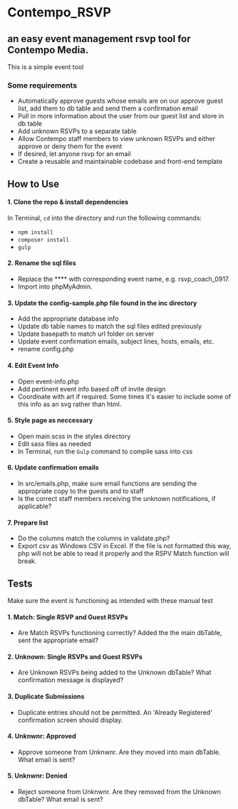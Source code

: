 # Contempo_RSVP

## an easy event management rsvp tool for Contempo Media.

This is a simple event tool  

### Some requirements

* Automatically approve guests whose emails are on our approve guest list, add them to db table and send them a confirmation email
* Pull in more information about the user from our guest list and store in db table
* Add unknown RSVPs to a separate table
* Allow Contempo staff members to view unknown RSVPs and either approve or deny them for the event
* If desired, let anyone rsvp for an email
* Create a reusable and maintainable codebase and front-end template

## How to Use

#### 1. Clone the repo & install dependencies
In Terminal, `cd` into the directory and run the following commands:
- `npm install`
- `composer install`
- `gulp`

#### 2. Rename the sql files
- Replace the **** with corresponding event name, e.g. rsvp_coach_0917.
- Import into phpMyAdmin.

#### 3. Update the config-sample.php file found in the inc directory
- Add the appropriate database info
- Update db table names to match the sql files edited previously
- Update basepath to match url folder on server
- Update event confirmation emails, subject lines, hosts, emails, etc.
- rename config.php

#### 4. Edit Event Info
- Open event-info.php
- Add pertinent event info based off of invite design
- Coordinate with art if required. Some times it's easier to include some of this info as an svg rather than html.

#### 5. Style page as neccessary
- Open main.scss in the styles directory
- Edit sass files as needed
- In Terminal, run the `Gulp` command to compile sass into css

#### 6. Update confirmation emails
-  In src/emails.php, make sure email functions are sending the appropriate copy to the guests and to staff
- Is the correct staff members receiving the unknown notifications, if applicable?

#### 7. Prepare list
- Do the columns match the columns in validate.php?
- Export csv as Windows CSV in Excel. If the file is not formatted this way, php will not be able to read it properly and the RSPV Match function will break.

## Tests

Make sure the event is functioning as intended with these manual test

#### 1. Match: Single RSVP and Guest RSVPs
- Are Match RSVPs functioning correctly? Added the the main dbTable, sent the appropriate email?
#### 2. Unknown: Single RSVPs and Guest RSVPs
- Are Unknown RSVPs being added to the Unknown dbTable? What confirmation message is displayed?
#### 3. Duplicate Submissions
- Duplicate entries should not be permitted. An 'Already Registered' confirmation screen should display.
#### 4. Unknwnr: Approved
- Approve someone from Unknwnr. Are they moved into main dbTable. What email is sent?
#### 5. Unknwnr: Denied
- Reject someone from Unknwnr. Are they removed from the Unknown dbTable? What email is sent?
